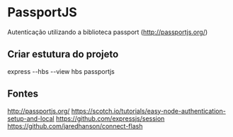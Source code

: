 # PassportJS

Autenticação utilizando a biblioteca passport (http://passportjs.org/)

## Criar estutura do projeto
express --hbs --view hbs passportjs

## Fontes
http://passportjs.org/
https://scotch.io/tutorials/easy-node-authentication-setup-and-local
https://github.com/expressjs/session
https://github.com/jaredhanson/connect-flash